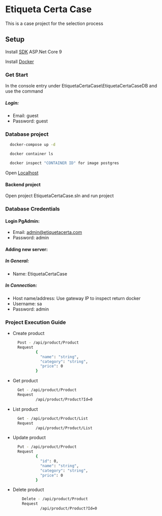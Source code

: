 # Etiqueta Certa Case
This is a case project for the selection process

## Setup

Install [SDK](https://dotnet.microsoft.com/pt-br/download/dotnet/9.0) ASP.Net Core 9

Install [Docker](https://docs.docker.com/desktop/install/windows-install/) 

### Get Start

In the console entry under EtiquetaCertaCase\EtiquetaCertaCaseDB and use the command

##### Login:
  - Email: guest
  - Password: guest

### Database project

```bash
  docker-compose up -d

  docker container ls

  docker inspect "CONTAINER ID" for image postgres
```

Open [Localhost](http://localhost:8080/) 

#### Backend project

Open project EtiquetaCertaCase.sln and run project

### Database Credentials

#### Login PgAdmin:
  - Email: admin@etiquetacerta.com
  - Password: admin

#### Adding new server:

##### In General:
- Name: EtiquetaCertaCase

##### In Connection:
- Host name/address: Use gateway IP to inspect return docker
- Username: sa
- Password: admin

### Project Execution Guide

- Create product
  ```bash
    Post - /api/product/Product
    Request
            {
              "name": "string",
              "category": "string",
              "price": 0
            }
  ```

- Get product
  ```bash
    Get - /api/product/Product
    Request
            /api/product/Product?Id=0
  ```
  
- List product
  ```bash
    Get - /api/product/Product/List
    Request
            /api/product/Product/List
  ```

- Update product
  ```bash
    Put - /api/product/Product
    Request
            {
              "id": 0,
              "name": "string",
              "category": "string",
              "price": 0
            }
  ```

- Delete product
  ```bash
      Delete - /api/product/Product
      Request
              /api/product/Product?Id=0
    ```
